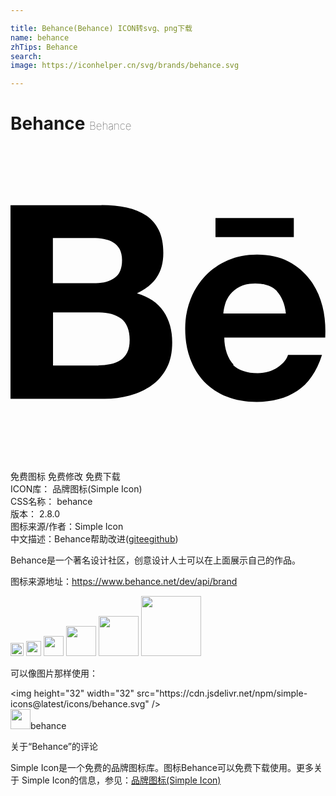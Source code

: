 ```yaml
---

title: Behance(Behance) ICON转svg、png下载
name: behance
zhTips: Behance
search: 
image: https://iconhelper.cn/svg/brands/behance.svg

---
```


# Behance  <small style="font-size: 60%;font-weight: 100">Behance</small>

<div id="svg" class="svg-wrap">
<svg role="img" viewBox="0 0 24 24" xmlns="http://www.w3.org/2000/svg"><title>Behance icon</title><path d="M6.938 4.503c.702 0 1.34.06 1.92.188.577.13 1.07.33 1.485.61.41.28.733.65.96 1.12.225.47.34 1.05.34 1.73 0 .74-.17 1.36-.507 1.86-.338.5-.837.9-1.502 1.22.906.26 1.576.72 2.022 1.37.448.66.665 1.45.665 2.36 0 .75-.13 1.39-.41 1.93-.28.55-.67 1-1.16 1.35-.48.348-1.05.6-1.67.767-.61.165-1.252.254-1.91.254H0V4.51h6.938v-.007zM16.94 16.665c.44.428 1.073.643 1.894.643.59 0 1.1-.148 1.53-.447.424-.29.68-.61.78-.94h2.588c-.403 1.28-1.048 2.2-1.9 2.75-.85.56-1.884.83-3.08.83-.837 0-1.584-.13-2.272-.4-.673-.27-1.24-.65-1.72-1.14-.464-.49-.823-1.08-1.077-1.77-.253-.69-.373-1.45-.373-2.27 0-.803.135-1.54.403-2.23.27-.7.644-1.28 1.12-1.79.495-.51 1.063-.895 1.736-1.194s1.4-.433 2.22-.433c.91 0 1.69.164 2.38.523.67.34 1.22.82 1.66 1.4.44.586.75 1.26.94 2.02.19.75.25 1.54.21 2.38h-7.69c0 .84.28 1.632.71 2.065l-.08.03zm-10.24.05c.317 0 .62-.03.906-.093.29-.06.548-.165.763-.3.21-.135.39-.328.52-.583.13-.24.19-.57.19-.96 0-.75-.22-1.29-.64-1.62-.43-.32-.99-.48-1.69-.48H3.24v4.05H6.7v-.03zm13.607-5.65c-.352-.385-.94-.592-1.657-.592-.468 0-.855.074-1.166.238-.302.15-.55.35-.74.59-.19.24-.317.48-.392.75-.075.26-.12.5-.135.71h4.762c-.07-.75-.33-1.3-.68-1.69v.01zM6.52 10.45c.574 0 1.05-.134 1.425-.412.374-.27.554-.72.554-1.338 0-.344-.07-.625-.18-.846-.13-.22-.3-.39-.5-.512-.21-.124-.45-.21-.72-.257-.27-.053-.56-.074-.84-.074H3.23v3.44h3.29zm9.098-4.958h5.968v1.454h-5.968V5.48v.01z"/></svg>
</div>
<detail full-name='behance'></detail>

<div class="detail-page">
<p>
<span><span class="badge-success badge">免费图标</span> <span class="badge-success badge">免费修改</span>  <span class="badge-success badge">免费下载</span> </span>
<br/>
<span>
ICON库：
<span class="badge-secondary badge">品牌图标(Simple Icon)</span> 
</span>
<br/>
<span>
CSS名称：
<span class="badge-secondary badge">behance</span> 
</span>

<br/>
<span>
版本：
<span class="badge-secondary badge">2.8.0</span> 
</span>
<br/>
<span>图标来源/作者：<span class="badge-light badge">Simple Icon</span></span> 
<br/>
<span class="zh-detail">中文描述：<span class="badge-primary badge">Behance</span><span class="help-link"><span>帮助改进</span>(<a href="https://gitee.com/liuwave/icon-helper/edit/master/json/brands/behance.json" target="_blank" rel="noopener noreferrer">gitee</a><a href="https://github.com/liuwave/icon-helper/edit/master/json/brands/behance.json" target="_blank" rel="noopener noreferrer">github</a></span>)</span><br/>
</p>
</div><div class="description description alert alert-light"><p>Behance是一个著名设计社区，创意设计人士可以在上面展示自己的作品。</p><p>图标来源地址：<a href="https://www.behance.net/dev/api/brand" target="_blank" rel="noopener noreferrer">https://www.behance.net/dev/api/brand</a></p></div>
<div class="alert alert-dark">
<img height="21" width="21" src="https://cdn.jsdelivr.net/npm/simple-icons@latest/icons/behance.svg" />
<img height="24" width="24" src="https://cdn.jsdelivr.net/npm/simple-icons@latest/icons/behance.svg" />
<img height="32" width="32" src="https://cdn.jsdelivr.net/npm/simple-icons@latest/icons/behance.svg" />
<img height="48" width="48" src="https://cdn.jsdelivr.net/npm/simple-icons@latest/icons/behance.svg" />
<img height="64" width="64" src="https://cdn.jsdelivr.net/npm/simple-icons@latest/icons/behance.svg" />
<img height="96" width="96" src="https://cdn.jsdelivr.net/npm/simple-icons@latest/icons/behance.svg" />

</div>
<div>
  <p>可以像图片那样使用：    
  </p>
  <div class="alert alert-primary" style="font-size: 14px">
    &lt;img height="32" width="32" src="https://cdn.jsdelivr.net/npm/simple-icons@latest/icons/behance.svg" /&gt;
    <copy-btn content='<img height="32" width="32" src="https://cdn.jsdelivr.net/npm/simple-icons@latest/icons/behance.svg" />'></copy-btn>
  </div>
  <div class="alert alert-secondary">
    <img height="32" width="32" src="https://cdn.jsdelivr.net/npm/simple-icons@latest/icons/behance.svg" />behance
    <copy-btn content="behance" btn-title="复制图标名称"></copy-btn>
  </div>
</div>

<Vssue title="关于“Behance”的评论" >关于“Behance”的评论</Vssue>


<div><p>Simple Icon是一个免费的品牌图标库。图标Behance可以免费下载使用。更多关于  Simple Icon的信息，参见：<a target="_blank" href="https://iconhelper.cn/brands.html">品牌图标(Simple Icon)</a>
</p></div>
